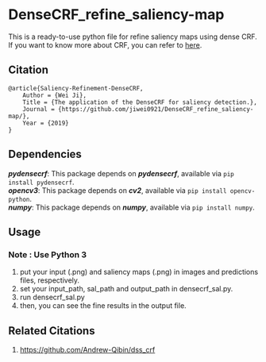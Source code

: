 # DenseCRF_refine_saliency-map
This is a ready-to-use python file for refine saliency maps using dense CRF. If you want to know more about CRF, you can refer to [here](http://graphics.stanford.edu/projects/drf/).    

## Citation 
```
@article{Saliency-Refinement-DenseCRF,
    Author = {Wei Ji},
    Title = {The application of the DenseCRF for saliency detection.},
    Journal = {https://github.com/jiwei0921/DenseCRF_refine_saliency-map/},
    Year = {2019}
}
```

## Dependencies
***pydensecrf***: This package depends on ***pydensecrf***, available via ``` pip install pydensecrf ```.   
***opencv3***: This package depends on ***cv2***, available via ``` pip install opencv-python ```.    
***numpy***: This package depends on ***numpy***, available via ``` pip install numpy ```.       

## Usage
### Note : Use Python 3
1. put your input (.png) and saliency maps (.png) in images and predictions files, respectively. 
2. set your input_path, sal_path and output_path in densecrf_sal.py.
3. run densecrf_sal.py
4. then, you can see the fine results in the output file.

## Related Citations
1. https://github.com/Andrew-Qibin/dss_crf


